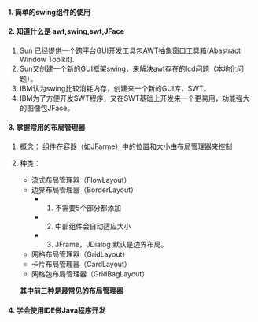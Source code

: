 #### 1. 简单的swing组件的使用
#### 2. 知道什么是 awt,swing,swt,JFace
1. Sun 已经提供一个跨平台GUI开发工具包AWT抽象窗口工具箱(Abastract Window Toolkit).
2. Sun又创建一个新的GUI框架swing，来解决awt存在的lcd问题（本地化问题）。
3. IBM认为swing比较消耗内存，创建来一个新的GUI库，SWT。
4. IBM为了方便开发SWT程序，又在SWT基础上开发来一个更易用，功能强大的图像包JFace。
#### 3. 掌握常用的布局管理器
1. 概念：
组件在容器（如JFarme）中的位置和大小由布局管理器来控制
2. 种类：
    - 流式布局管理器（FlowLayout）
    - 边界布局管理器（BorderLayout）
        - 1. 不需要5个部分都添加
        - 2. 中部组件会自动适应大小
        - 3. JFrame，JDialog 默认是边界布局。
    - 网格布局管理器（GridLayout）
    - 卡片布局管理器（CardLayout）
    - 网格包布局管理器（GridBagLayout）
    
    **其中前三种是最常见的布局管理器**
#### 4. 学会使用IDE做Java程序开发